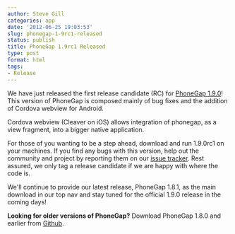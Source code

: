 ```yaml
---
author: Steve Gill
categories: app
date: '2012-06-25 19:03:53'
slug: phonegap-1-9rc1-released
status: publish
title: PhoneGap 1.9rc1 Released
type: post
format: html
tags:
- Release
---
```


We have just released the first release candidate (RC) for [PhoneGap 1.9.0](https://github.com/phonegap/phonegap/zipball/1.9.0rc1)! This version of PhoneGap is composed mainly of bug fixes and the addition of Cordova webview for Android.

Cordova webview (Cleaver on iOS) allows integration of phonegap, as a view fragment, into a bigger native application.

For those of you wanting to be a step ahead, download and run 1.9.0rc1 on your machines. If you find any bugs with this version, help out the community and project by reporting them on our [issue tracker](https://issues.apache.org/jira/browse/CB). Rest assured, we only tag a release candidate if we are happy with where the code is.

We'll continue to provide our latest release, PhoneGap 1.8.1, as the main download in our top nav and stay tuned for the official 1.9.0 release in the coming days!

**Looking for older versions of PhoneGap?** Download PhoneGap 1.8.0 and earlier from [Github](https://github.com/phonegap/phonegap/tags).
